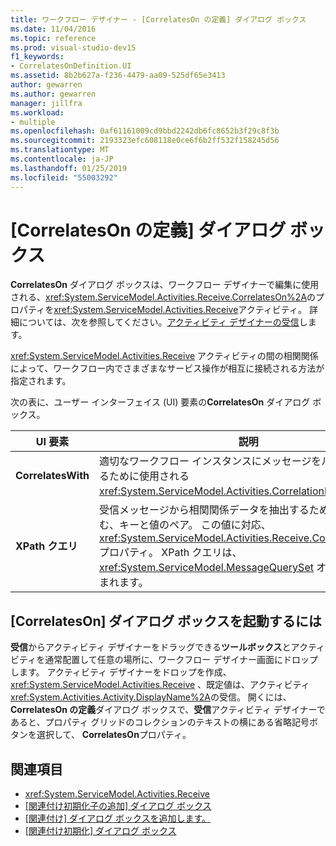 ```yaml
---
title: ワークフロー デザイナー - [CorrelatesOn の定義] ダイアログ ボックス
ms.date: 11/04/2016
ms.topic: reference
ms.prod: visual-studio-dev15
f1_keywords:
- CorrelatesOnDefinition.UI
ms.assetid: 8b2b627a-f236-4479-aa09-525df65e3413
author: gewarren
ms.author: gewarren
manager: jillfra
ms.workload:
- multiple
ms.openlocfilehash: 0af61161009cd9bbd2242db6fc8652b3f29c8f3b
ms.sourcegitcommit: 2193323efc608118e0ce6f6b2ff532f158245d56
ms.translationtype: MT
ms.contentlocale: ja-JP
ms.lasthandoff: 01/25/2019
ms.locfileid: "55003292"
---
```

# <a name="correlateson-definition-dialog-box"></a>[CorrelatesOn の定義] ダイアログ ボックス

**CorrelatesOn**  ダイアログ ボックスは、ワークフロー デザイナーで編集に使用される、<xref:System.ServiceModel.Activities.Receive.CorrelatesOn%2A>のプロパティを<xref:System.ServiceModel.Activities.Receive>アクティビティ。 詳細については、次を参照してください。[アクティビティ デザイナーの受信](../workflow-designer/receive-activity-designer.md)します。

<xref:System.ServiceModel.Activities.Receive> アクティビティの間の相関関係によって、ワークフロー内でさまざまなサービス操作が相互に接続される方法が指定されます。

次の表に、ユーザー インターフェイス (UI) 要素の**CorrelatesOn**  ダイアログ ボックス。

|UI 要素|説明|
|-|-----------------|
|**CorrelatesWith**|適切なワークフロー インスタンスにメッセージをルーティングするために使用される <xref:System.ServiceModel.Activities.CorrelationHandle>。|
|**XPath クエリ**|受信メッセージから相関関係データを抽出するためのクエリを含む、キーと値のペア。 この値に対応、<xref:System.ServiceModel.Activities.Receive.CorrelatesOn%2A>プロパティ。 XPath クエリは、<xref:System.ServiceModel.MessageQuerySet> オブジェクトに含まれます。|

## <a name="to-launch-the-correlateson-dialog-box"></a>[CorrelatesOn] ダイアログ ボックスを起動するには

**受信**からアクティビティ デザイナーをドラッグできる**ツールボックス**とアクティビティを通常配置して任意の場所に、ワークフロー デザイナー画面にドロップします。 アクティビティ デザイナーをドロップを作成、 <xref:System.ServiceModel.Activities.Receive> 、既定値は、アクティビティ<xref:System.Activities.Activity.DisplayName%2A>の受信。 開くには、 **CorrelatesOn の定義**ダイアログ ボックスで、**受信**アクティビティ デザイナーであると、プロパティ グリッドのコレクションのテキストの横にある省略記号ボタンを選択して、 **CorrelatesOn**プロパティ。

## <a name="see-also"></a>関連項目

- <xref:System.ServiceModel.Activities.Receive>
- [[関連付け初期化子の追加] ダイアログ ボックス](../workflow-designer/add-correlationinitializers-dialog-box.md)
- [[関連付け] ダイアログ ボックスを追加します。](http://msdn.microsoft.com/en-us/9e41a149-e8ab-41b1-8886-ea06a63041b6)
- [[関連付け初期化] ダイアログ ボックス](../workflow-designer/initialize-correlation-dialog-box.md)